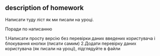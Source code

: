 ## description of homework

Написати туду ліст як ми писали на уроці.

Поради по написанню

1.Написати просту версію без перевірки даних введених користувача і блокування кнопки (писати самим)
2.Додати перевірку даних користувача (як писали на уроці), підглядуйте в файли 